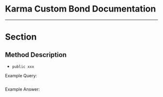 # Karma Custom Bond Documentation

---

# Section

## Method Description
- `public xxx`

Example Query: 
```json
```

Example Answer: 
```json
```
